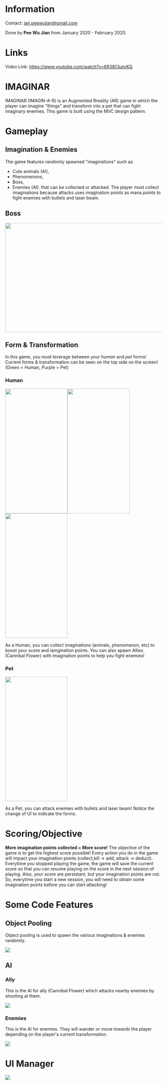 # Information

Contact: ian.peewujian@gmail.com

Done by **Pee Wu Jian** from January 2020 - February 2020.

# Links
Video Link: https://www.youtube.com/watch?v=6R38CkaivKQ

# IMAGINAR
IMAGINAR (IMAGIN-A-R) is an Augmented Rreality (AR) game in which the player can imagine "things" and transform into a pet that can fight imaginary enemies. This game is built using the MVC design pattern.

# Gameplay
## Imagination & Enemies
The game features randomly spawned "imaginations" such as
* Cute animals (AI),
* Phenomenons,
* Boss,
* Enemies (AI).
that can be collected or attacked. The player must collect imaginations because attacks uses imagination points as mana points to fight enemies with bullets and laser beam.

## Boss
<img src = "/Images/Bossku.jpg" width=650 height=350>

## Form & Transformation
In this game, you must leverage between your *human* and *pet* forms! Current forms & transformation can be seen on the top side on the screen! (Green = Human, Purple = Pet)

### Human

<img src = "/Images/Animal.jpg" width=200 height=400><img src = "/Images/Phenomenon.jpg" width=200 height=400><img src = "/Images/Ally.jpg" width=200 height=400>

As a Human, you can collect imaginations (animals, phenomenon, etc) to boost your score and iamgination points. You can also spawn Allies (Cannibal Flower) with imagination points to help you fight enemies!
### Pet

<img src = "/Images/PetForm.jpg" width=200 height=400>

As a Pet, you can attack enemies with bullets and laser beam! Notice the change of UI to indicate the forms.
# Scoring/Objective
**More imagination points collected = More score!**
The objective of the game is to get the highest score possible! Every action you do in the game will impact your imagination points (collect,kill -> add, attack -> deduct). Everytime you stopped playing the game, the game will save the current score so that you can resume playing on the score in the next session of playing. Also, your score are persistant, but your imagination points are not. So, everytime you start a new session, you will need to obtain some imagination points before you can start attacking!

# Some Code Features
## Object Pooling
Object pooling is used to spawn the various imaginations & enemies randomly.

<img src="/Images/PoolScript.PNG">

## AI

### Ally
This is the AI for ally (Cannibal Flower) which attacks nearby enemies by shooting at them.

<img src="/Images/AllyAI.PNG">

### Enemies
This is the AI for enemies. They will wander or move towards the player depending on the player's current transformation.

<img src="/Images/MonsterAI.PNG">

# UI Manager

<img src="/Images/UIManagerScript.PNG">


